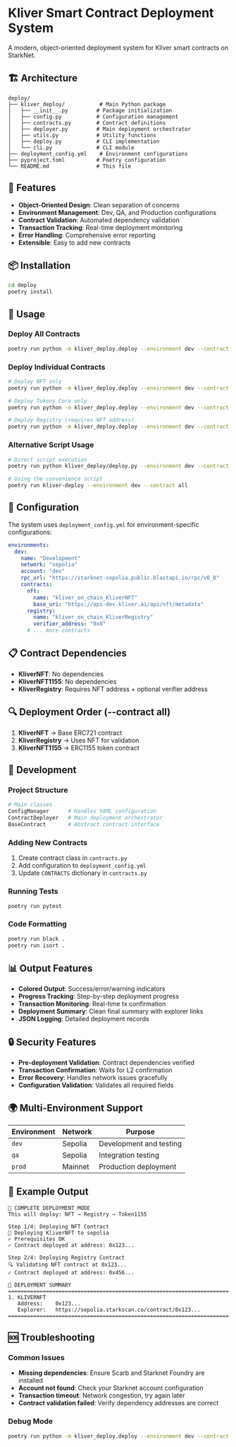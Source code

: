 # Kliver Smart Contract Deployment System

A modern, object-oriented deployment system for Kliver smart contracts on StarkNet.

## 🏗️ Architecture

```
deploy/
├── kliver_deploy/           # Main Python package
│   ├── __init__.py         # Package initialization
│   ├── config.py           # Configuration management
│   ├── contracts.py        # Contract definitions
│   ├── deployer.py         # Main deployment orchestrator
│   ├── utils.py            # Utility functions
│   ├── deploy.py           # CLI implementation
│   └── cli.py              # CLI module
├── deployment_config.yml    # Environment configurations
├── pyproject.toml          # Poetry configuration
└── README.md               # This file
```

## 🚀 Features

- **Object-Oriented Design**: Clean separation of concerns
- **Environment Management**: Dev, QA, and Production configurations
- **Contract Validation**: Automated dependency validation
- **Transaction Tracking**: Real-time deployment monitoring
- **Error Handling**: Comprehensive error reporting
- **Extensible**: Easy to add new contracts

## 📦 Installation

```bash
cd deploy
poetry install
```

## 🎯 Usage

### Deploy All Contracts
```bash
poetry run python -m kliver_deploy.deploy --environment dev --contract all
```

### Deploy Individual Contracts
```bash
# Deploy NFT only
poetry run python -m kliver_deploy.deploy --environment dev --contract nft

# Deploy Tokens Core only
poetry run python -m kliver_deploy.deploy --environment dev --contract kliver_tokens_core

# Deploy Registry (requires NFT address)
poetry run python -m kliver_deploy.deploy --environment dev --contract registry --nft-address 0x123...
```

### Alternative Script Usage
```bash
# Direct script execution
poetry run python kliver_deploy/deploy.py --environment dev --contract all

# Using the convenience script
poetry run kliver-deploy --environment dev --contract all
```

## 🔧 Configuration

The system uses `deployment_config.yml` for environment-specific configurations:

```yaml
environments:
  dev:
    name: "Development"
    network: "sepolia"
    account: "dev"
    rpc_url: "https://starknet-sepolia.public.blastapi.io/rpc/v0_8"
    contracts:
      nft:
        name: "kliver_on_chain_KliverNFT"
        base_uri: "https://api-dev.kliver.ai/api/nft/metadata"
      registry:
        name: "kliver_on_chain_KliverRegistry"
        verifier_address: "0x0"
      # ... more contracts
```

## 📋 Contract Dependencies

- **KliverNFT**: No dependencies
- **KliverNFT1155**: No dependencies
- **KliverRegistry**: Requires NFT address + optional verifier address

## 🔍 Deployment Order (--contract all)

1. **KliverNFT** → Base ERC721 contract
2. **KliverRegistry** → Uses NFT for validation
3. **KliverNFT1155** → ERC1155 token contract

## 🧪 Development

### Project Structure
```python
# Main classes
ConfigManager      # Handles YAML configuration
ContractDeployer   # Main deployment orchestrator
BaseContract       # Abstract contract interface
```

### Adding New Contracts
1. Create contract class in `contracts.py`
2. Add configuration to `deployment_config.yml`
3. Update `CONTRACTS` dictionary in `contracts.py`

### Running Tests
```bash
poetry run pytest
```

### Code Formatting
```bash
poetry run black .
poetry run isort .
```

## 📊 Output Features

- **Colored Output**: Success/error/warning indicators
- **Progress Tracking**: Step-by-step deployment progress
- **Transaction Monitoring**: Real-time tx confirmation
- **Deployment Summary**: Clean final summary with explorer links
- **JSON Logging**: Detailed deployment records

## 🔒 Security Features

- **Pre-deployment Validation**: Contract dependencies verified
- **Transaction Confirmation**: Waits for L2 confirmation
- **Error Recovery**: Handles network issues gracefully
- **Configuration Validation**: Validates all required fields

## 🌍 Multi-Environment Support

| Environment | Network | Purpose |
|-------------|---------|---------|
| `dev` | Sepolia | Development and testing |
| `qa` | Sepolia | Integration testing |
| `prod` | Mainnet | Production deployment |

## 📝 Example Output

```
🚀 COMPLETE DEPLOYMENT MODE
This will deploy: NFT → Registry → Token1155

Step 1/4: Deploying NFT Contract
🎯 Deploying KliverNFT to sepolia
✓ Prerequisites OK
✓ Contract deployed at address: 0x123...

Step 2/4: Deploying Registry Contract
🔍 Validating NFT contract at 0x123...
✓ Contract deployed at address: 0x456...

🎉 DEPLOYMENT SUMMARY
======================================================================
1. KLIVERNFT
   Address:    0x123...
   Explorer:   https://sepolia.starkscan.co/contract/0x123...
======================================================================
```

## 🆘 Troubleshooting

### Common Issues
- **Missing dependencies**: Ensure Scarb and Starknet Foundry are installed
- **Account not found**: Check your Starknet account configuration
- **Transaction timeout**: Network congestion, try again later
- **Contract validation failed**: Verify dependency addresses are correct

### Debug Mode
```bash
poetry run python -m kliver_deploy.deploy --environment dev --contract all --verbose
```